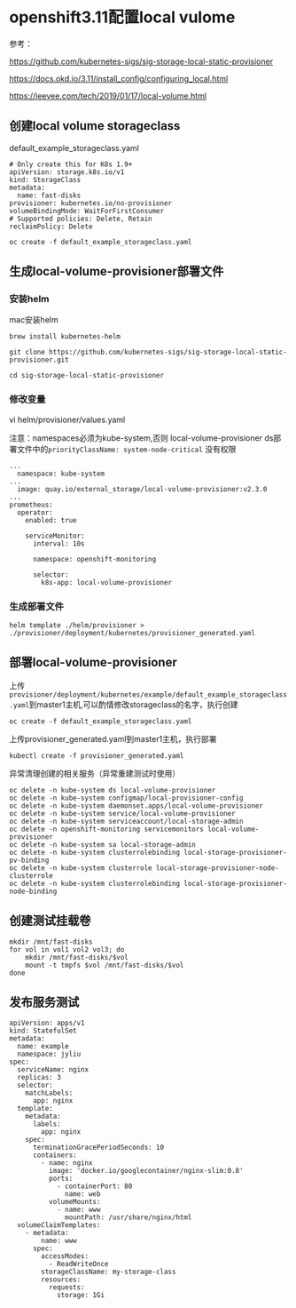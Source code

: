 # openshift3.11配置local vulome

参考：

https://github.com/kubernetes-sigs/sig-storage-local-static-provisioner

https://docs.okd.io/3.11/install_config/configuring_local.html

https://ieevee.com/tech/2019/01/17/local-volume.html


## 创建local volume storageclass

default_example_storageclass.yaml

```
# Only create this for K8s 1.9+
apiVersion: storage.k8s.io/v1
kind: StorageClass
metadata:
  name: fast-disks
provisioner: kubernetes.io/no-provisioner
volumeBindingMode: WaitForFirstConsumer
# Supported policies: Delete, Retain
reclaimPolicy: Delete
```

```
oc create -f default_example_storageclass.yaml
```

## 生成local-volume-provisioner部署文件

### 安装helm

mac安装helm

```
brew install kubernetes-helm
```

```
git clone https://github.com/kubernetes-sigs/sig-storage-local-static-provisioner.git
```

```
cd sig-storage-local-static-provisioner
```

### 修改变量

vi helm/provisioner/values.yaml

注意：namespaces必须为kube-system,否则 local-volume-provisioner ds部署文件中的`priorityClassName: system-node-critical` 没有权限

```
...
  namespace: kube-system
...
  image: quay.io/external_storage/local-volume-provisioner:v2.3.0
...
prometheus:
  operator:
    enabled: true

    serviceMonitor:
      interval: 10s

      namespace: openshift-monitoring

      selector:
        k8s-app: local-volume-provisioner
```

### 生成部署文件

```
helm template ./helm/provisioner > ./provisioner/deployment/kubernetes/provisioner_generated.yaml
```

## 部署local-volume-provisioner

上传`provisioner/deployment/kubernetes/example/default_example_storageclass.yaml`到master1主机,可以酌情修改storageclass的名字，执行创建

```
oc create -f default_example_storageclass.yaml
```

上传provisioner_generated.yaml到master1主机，执行部署

```
kubectl create -f provisioner_generated.yaml
```

异常清理创建的相关服务（异常重建测试时使用）
  
```
oc delete -n kube-system ds local-volume-provisioner
oc delete -n kube-system configmap/local-provisioner-config
oc delete -n kube-system daemonset.apps/local-volume-provisioner
oc delete -n kube-system service/local-volume-provisioner
oc delete -n kube-system serviceaccount/local-storage-admin
oc delete -n openshift-monitoring servicemonitors local-volume-provisioner
oc delete -n kube-system sa local-storage-admin
oc delete -n kube-system clusterrolebinding local-storage-provisioner-pv-binding
oc delete -n kube-system clusterrole local-storage-provisioner-node-clusterrole
oc delete -n kube-system clusterrolebinding local-storage-provisioner-node-binding
```

## 创建测试挂载卷
  
```
mkdir /mnt/fast-disks
for vol in vol1 vol2 vol3; do
    mkdir /mnt/fast-disks/$vol
    mount -t tmpfs $vol /mnt/fast-disks/$vol
done
```

## 发布服务测试

```
apiVersion: apps/v1
kind: StatefulSet
metadata:
  name: example
  namespace: jyliu
spec:
  serviceName: nginx
  replicas: 3
  selector:
    matchLabels:
      app: nginx
  template:
    metadata:
      labels:
        app: nginx
    spec:
      terminationGracePeriodSeconds: 10
      containers:
        - name: nginx
          image: 'docker.io/googlecontainer/nginx-slim:0.8'
          ports:
            - containerPort: 80
              name: web
          volumeMounts:
            - name: www
              mountPath: /usr/share/nginx/html
  volumeClaimTemplates:
    - metadata:
        name: www
      spec:
        accessModes:
          - ReadWriteOnce
        storageClassName: my-storage-class
        resources:
          requests:
            storage: 1Gi

```